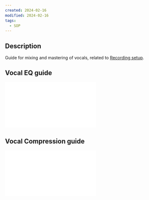 ```yaml
---
created: 2024-02-16
modified: 2024-02-16
tags:
  - SOP
---
```

## Description 
Guide for mixing and mastering of vocals, related to [Recording setup](Recording%20setup.md). 

## Vocal EQ guide
![LMMwrCUQXqoQivWcIzAO_Visual_Guide_to_Vocal_EQ](ATTACHMENTS/LMMwrCUQXqoQivWcIzAO_Visual_Guide_to_Vocal_EQ.pdf)

## Vocal Compression guide
![XUFga3gBRmqxZJ9W9gXj_Indie_Vocals_Compression_Guide](ATTACHMENTS/XUFga3gBRmqxZJ9W9gXj_Indie_Vocals_Compression_Guide.pdf)

